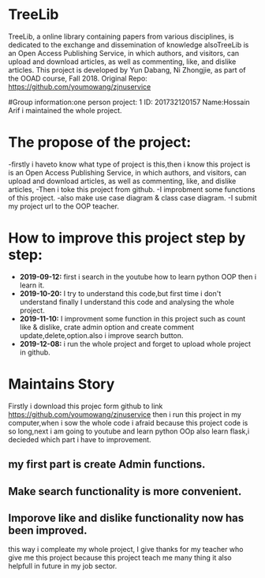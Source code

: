 # TreeLib
TreeLib, a online library containing papers from various disciplines, is dedicated to the exchange and dissemination of knowledge 
alsoTreeLib is an Open Access Publishing Service, in which authors, and visitors, can upload and download articles, as well as commenting, 
like, and dislike articles.
This project is developed by Yun Dabang, Ni Zhongjie, as part of the OOAD course, Fall 2018.
Original Repo: https://github.com/youmowang/zjnuservice


#Group information:one person
project: 1
ID: 201732120157 Name:Hossain Arif i maintained the whole project.

# The propose of the project:
-firstly i haveto know what type of project is this,then i know this project is is an Open Access Publishing Service, in which authors, and visitors, can upload and download articles, as well as commenting, 
like, and dislike articles,
-Then i toke this project from github.
-I improbment some functions of this project.
-also make use case diagram & class case diagram.
-I submit my project url to the OOP teacher.
 


# How to improve this project step by step:
* **2019-09-12:** first i search in the  youtube how to learn python OOP then i learn it.
* **2019-10-20:** I try to understand this code,but first time i don't understand finally
                  I understand this code and analysing the whole project.
* **2019-11-10:** I improvment some function in this project such as count like & dislike, 
                  crate admin option and create comment update,delete,option.also i improve 
                  search button.
* **2019-12-08:** i run the whole project and forget to upload whole project in github.                 

# Maintains Story
 Firstly i download this projec form github to link https://github.com/youmowang/zjnuservice then i run this 
 project in my computer,when i sow the whole code i afraid because this project code is so long,next i am going
 to youtube and learn python OOp also learn flask,i decieded which part i have to improvement.
## my first part is create  Admin functions.
## Make search functionality is more convenient.
## Imporove like and dislike functionality now has been improved.

this way i compleate my whole project,
I give thanks for my teacher who give me this project because this project teach me many thing it also helpfull in future 
in my job sector.
